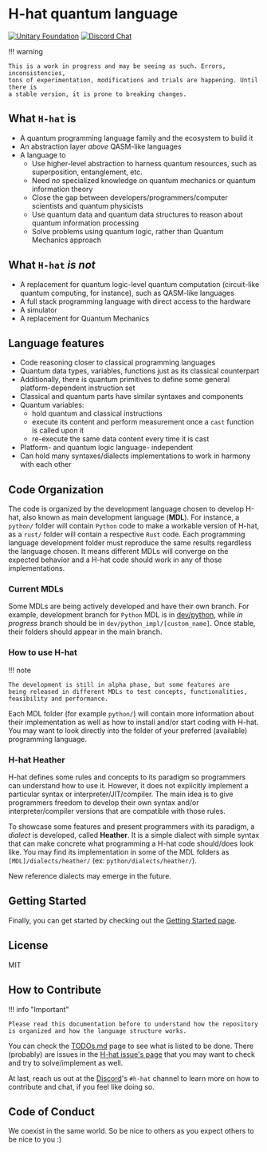 
# H-hat quantum language

[![Unitary Foundation](https://img.shields.io/badge/Supported%20By-Unitary%20Foundation-FFFF00.svg)](https://unitary.foundation)
[![Discord Chat](https://img.shields.io/badge/dynamic/json?color=blue&label=Discord&query=approximate_presence_count&suffix=%20online.&url=https%3A%2F%2Fdiscord.com%2Fapi%2Finvites%2FJqVGmpkP96%3Fwith_counts%3Dtrue)](http://discord.unitary.foundation)

!!! warning

    This is a work in progress and may be seeing as such. Errors, inconsistencies,
    tons of experimentation, modifications and trials are happening. Until there is
    a stable version, it is prone to breaking changes.


## What `H-hat` is

- A quantum programming language family and the ecosystem to build it
- An abstraction layer _above_ QASM-like languages
- A language to
    - Use higher-level abstraction to harness quantum resources, such as superposition,
      entanglement, etc.
    - Need _no_ specialized knowledge on quantum mechanics or quantum information theory
    - Close the gap between developers/programmers/computer scientists and quantum physicists
    - Use quantum data and quantum data structures to reason about quantum information processing
    - Solve problems using quantum logic, rather than Quantum Mechanics approach

## What `H-hat` *is not*

- A replacement for quantum logic-level quantum computation (circuit-like quantum computing, for
  instance), such as QASM-like languages
- A full stack programming language with direct access to the hardware
- A simulator
- A replacement for Quantum Mechanics

## Language features

- Code reasoning closer to classical programming languages
- Quantum data types, variables, functions just as its classical counterpart
- Additionally, there is quantum primitives to define some general platform-dependent instruction
  set
- Classical and quantum parts have similar syntaxes and components
- Quantum variables:
    - hold quantum and classical instructions
    - execute its content and perform measurement once a `cast` function is called upon it
    - re-execute the same data content every time it is cast
- Platform- and quantum logic language- independent
- Can hold many syntaxes/dialects implementations to work in harmony with each other

## Code Organization

The code is organized by the development language chosen to develop H-hat, also known as main
development language (**MDL**). For instance, a `python/`
folder will contain `Python` code to make a workable version of H-hat, as a `rust/` folder will
contain a respective `Rust` code. Each programming language development folder must reproduce the
same results regardless the language chosen. It means different MDLs will converge on
the expected behavior and a H-hat code should work in any of those implementations.

### Current MDLs

Some MDLs are being actively developed and have their own branch. For example,
development branch for `Python` MDL is
in [dev/python](https://github.com/hhat-lang/hhat_lang/tree/dev/python), while *in progress* branch
should be in `dev/python_impl/[custom_name]`. Once stable,
their folders should appear in the main branch.

### How to use H-hat

!!! note

    The development is still in alpha phase, but some features are
    being released in different MDLs to test concepts, functionalities,
    feasibility and performance.

Each MDL folder (for example `python/`) will contain more information about their implementation as
well as how to install and/or start coding with H-hat. You may want to look directly into the folder
of your preferred (available) programming language.

### H-hat Heather

H-hat defines some rules and concepts to its paradigm so programmers can understand how to use it.
However, it does not explicitly implement a particular syntax or interpreter/JIT/compiler. The main
idea is to give programmers freedom to develop their own syntax and/or interpreter/compiler versions
that are compatible with those rules.

To showcase some features and present programmers with its paradigm, a *dialect* is developed,
called **Heather**. It is a simple dialect with simple syntax that can make concrete what
programming a H-hat code should/does look like. You may find its implementation in some of the MDL
folders as `[MDL]/dialects/heather/` (ex: `python/dialects/heather/`).

New reference dialects may emerge in the future.

## Getting Started

Finally, you can get started by checking out the [Getting Started page](getting_started.md).

## License

MIT

## How to Contribute

!!! info "Important"

    Please read this documentation before to understand how the repository is organized and how the language structure works.

You can check the [TODOs.md](TODOs.md) page to see what is listed to be done. There (probably) are issues in the [H-hat issue's page](https://github.com/hhat-lang/hhat_lang/issues) that you may want to check and try to solve/implement as well. 


At last, reach us out at the [Discord](http://discord.unitary.foundation)'s `#h-hat` channel to
learn more on how to contribute and chat, if you feel like doing so.

## Code of Conduct

We coexist in the same world. So be nice to others as you expect others to be nice to you :)
